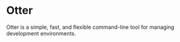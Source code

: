 # Otter

Otter is a simple, fast, and flexible command-line tool for managing
development environments.

